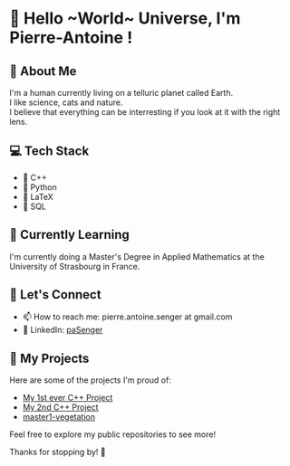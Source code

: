 # 👋 Hello ~World~ Universe, I'm Pierre-Antoine !

## 🚀 About Me

I'm a human currently living on a telluric planet called Earth.  
I like science, cats and nature.  
I believe that everything can be interresting if you look at it with the right lens.

## 💻 Tech Stack

- 🔧 C++
- 🔧 Python
- 🔧 LaTeX
- 🔧 SQL

## 🌱 Currently Learning

I'm currently doing a Master's Degree in Applied Mathematics at the University of Strasbourg in France.

## 🤝 Let's Connect

- 📫 How to reach me: pierre.antoine.senger at gmail.com
- 💼 LinkedIn: [paSenger](https://www.linkedin.com/in/paSenger)

## 🎯 My Projects

Here are some of the projects I'm proud of:

- [My 1st ever C++ Project](https://github.com/PA-Senger/s6-neural-network)
- [My 2nd C++ Project](https://github.com/PA-Senger/m1-heat-fin-simulation)
- [master1-vegetation](https://github.com/PA-Senger/m1-vegetation)

Feel free to explore my public repositories to see more!

Thanks for stopping by! 👊
